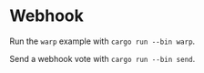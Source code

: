 # Webhook

Run the `warp` example with `cargo run --bin warp`.

Send a webhook vote with `cargo run --bin send`.
